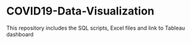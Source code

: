 # COVID19-Data-Visualization
This repository includes the SQL scripts, Excel files and link to Tableau dashboard
